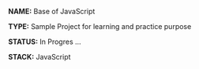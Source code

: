
**NAME:** Base of JavaScript

**TYPE:** Sample Project for learning and practice purpose

**STATUS:** In Progres ...

**STACK:** JavaScript